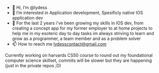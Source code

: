 - 👋 Hi, I’m @lydess
- 👀 I’m interested in Application development, Spesificly native IOS application dev
- 🌱 For the last 2 years i've been growing my skills in IOS dev, from creating a concept app for my former employer to at home projects to help me in my esoteric day to day tasks im always striving to learn and grow as a programmer, a team member and as a problem solver
- 📫 How to reach me lydesscontact@gmail.com

Currently working on harvards CS50 course to round out my foundational computer science skillset, commits will be slower but they are happening (just in the private repos ;D) 
<!---
lydess/lydess is a ✨ special ✨ repository because its `README.md` (this file) appears on your GitHub profile.
You can click the Preview link to take a look at your changes.
--->
